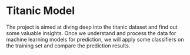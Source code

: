 # Titanic Model

The project is aimed at diving deep into the titanic dataset and find out some valuable insights. Once we understand and process the data for machine learning models for prediction, we will apply some classifiers on the training set and compare the prediction results. 
